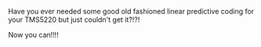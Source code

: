 Have you ever needed some good old fashioned linear predictive coding for your TMS5220 but just couldn't get it?!?!

Now you can!!!!
